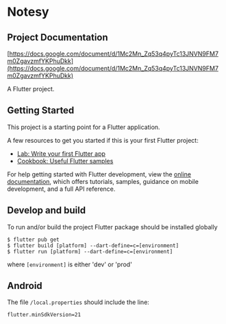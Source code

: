 # Notesy

## Project Documentation

[https://docs.google.com/document/d/1Mc2Mn_Zq53q4pyTc13JNVN9FM7m0ZgavzmfYKPhuDkk](https://docs.google.com/document/d/1Mc2Mn_Zq53q4pyTc13JNVN9FM7m0ZgavzmfYKPhuDkk)

A Flutter project.

## Getting Started

This project is a starting point for a Flutter application.

A few resources to get you started if this is your first Flutter project:

- [Lab: Write your first Flutter app](https://docs.flutter.dev/get-started/codelab)
- [Cookbook: Useful Flutter samples](https://docs.flutter.dev/cookbook)

For help getting started with Flutter development, view the
[online documentation](https://docs.flutter.dev/), which offers tutorials,
samples, guidance on mobile development, and a full API reference.

## Develop and build

To run and/or build the project Flutter package should be installed globally

```
$ flutter pub get 
$ flutter build [platform] --dart-define=c=[environment]
$ flutter run [platform] --dart-define=c=[environment]
```

where `[environment]` is either 'dev' or 'prod'

## Android

The file `/local.properties` should include the line:
```
flutter.minSdkVersion=21
```
